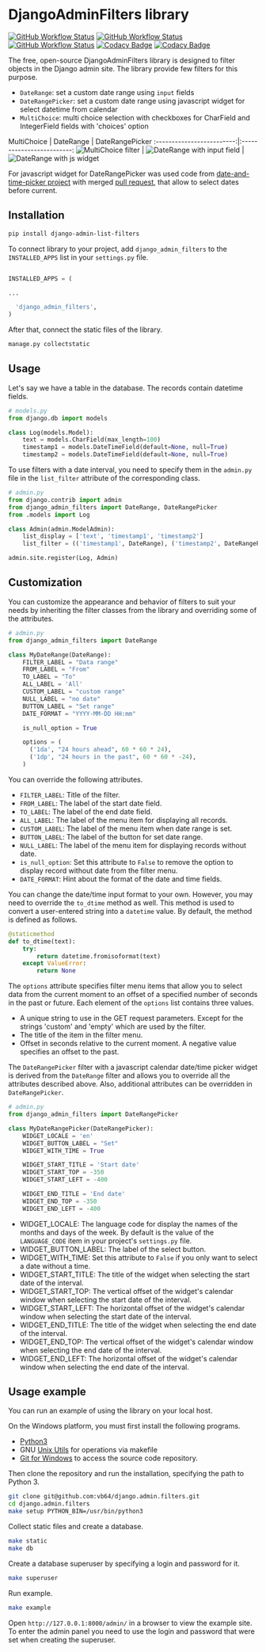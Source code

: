 # DjangoAdminFilters library
[![GitHub Workflow Status](https://img.shields.io/github/workflow/status/vb64/django.admin.filters/pep257?label=Pep257&style=plastic)](https://github.com/vb64/django.admin.filters/actions?query=workflow%3Apep257)
[![GitHub Workflow Status](https://img.shields.io/github/workflow/status/vb64/django.admin.filters/django3?label=Django%203.2.14%20Python%203.7-3.10&style=plastic)](https://github.com/vb64/django.admin.filters/actions?query=workflow%3Adjango3)
[![GitHub Workflow Status](https://img.shields.io/github/workflow/status/vb64/django.admin.filters/django4?label=Django%204.1.1%20Python%203.8-3.10&style=plastic)](https://github.com/vb64/django.admin.filters/actions?query=workflow%3Adjango4)
[![Codacy Badge](https://app.codacy.com/project/badge/Coverage/926ec3c1141f4230b4d0508497e5561f)](https://www.codacy.com/gh/vb64/django.admin.filters/dashboard?utm_source=github.com&utm_medium=referral&utm_content=vb64/django.admin.filters&utm_campaign=Badge_Coverage)
[![Codacy Badge](https://app.codacy.com/project/badge/Grade/926ec3c1141f4230b4d0508497e5561f)](https://www.codacy.com/gh/vb64/django.admin.filters/dashboard?utm_source=github.com&amp;utm_medium=referral&amp;utm_content=vb64/django.admin.filters&amp;utm_campaign=Badge_Grade)

The free, open-source DjangoAdminFilters library is designed to filter objects in the Django admin site.
The library provide few filters for this purpose.

-   `DateRange`: set a custom date range using `input` fields
-   `DateRangePicker`: set a custom date range using javascript widget for select datetime from calendar
-   `MultiChoice`: multi choice selection with checkboxes for CharField and IntegerField fields with 'choices' option

MultiChoice | DateRange | DateRangePicker
:-------------------------:|:-------------------------:
![MultiChoice filter](img/multi_choice_en.png) | ![DateRange with input field](img/daterange_en.png) | ![DateRange with js widget](img/picker_en.png)

For javascript widget for DateRangePicker was used code from [date-and-time-picker project](https://github.com/polozin/date-and-time-picker) with merged [pull request](https://github.com/polozin/date-and-time-picker/pull/4/files), that allow to select dates before current.

## Installation

```bash
pip install django-admin-list-filters
```

To connect library to your project, add `django_admin_filters` to the `INSTALLED_APPS` list  in your `settings.py` file.

```python

INSTALLED_APPS = (

...

  'django_admin_filters',
)
```

After that, connect the static files of the library.

```bash
manage.py collectstatic
```

## Usage

Let's say we have a table in the database. The records contain datetime fields.

```python
# models.py
from django.db import models

class Log(models.Model):
    text = models.CharField(max_length=100)
    timestamp1 = models.DateTimeField(default=None, null=True)
    timestamp2 = models.DateTimeField(default=None, null=True)
```

To use filters with a date interval, you need to specify them in the `admin.py` file in the `list_filter` attribute of the corresponding class.

```python
# admin.py
from django.contrib import admin
from django_admin_filters import DateRange, DateRangePicker
from .models import Log

class Admin(admin.ModelAdmin):
    list_display = ['text', 'timestamp1', 'timestamp2']
    list_filter = (('timestamp1', DateRange), ('timestamp2', DateRangePicker))

admin.site.register(Log, Admin)
```

## Customization

You can customize the appearance and behavior of filters to suit your needs by inheriting the filter classes from the library and overriding some of the attributes.

```python
# admin.py
from django_admin_filters import DateRange

class MyDateRange(DateRange):
    FILTER_LABEL = "Data range"
    FROM_LABEL = "From"
    TO_LABEL = "To"
    ALL_LABEL = 'All'
    CUSTOM_LABEL = "custom range"
    NULL_LABEL = "no date"
    BUTTON_LABEL = "Set range"
    DATE_FORMAT = "YYYY-MM-DD HH:mm"

    is_null_option = True

    options = (
      ('1da', "24 hours ahead", 60 * 60 * 24),
      ('1dp', "24 hours in the past", 60 * 60 * -24),
    )
```

You can override the following attributes.

-   `FILTER_LABEL`: Title of the filter.
-   `FROM_LABEL`: The label of the start date field.
-   `TO_LABEL`: The label of the end date field.
-   `ALL_LABEL`: The label of the menu item for displaying all records.
-   `CUSTOM_LABEL`: The label of the menu item when date range is set.
-   `BUTTON_LABEL`: The label of the button for set date range.
-   `NULL_LABEL`: The label of the menu item for displaying records without date.
-   `is_null_option`: Set this attribute to `False` to remove the option to display record without date from the filter menu.
-   `DATE_FORMAT`: Hint about the format of the date and time fields.

You can change the date/time input format to your own.
However, you may need to override the `to_dtime` method as well.
This method is used to convert a user-entered string into a `datetime` value.
By default, the method is defined as follows.

```python
@staticmethod
def to_dtime(text):
    try:
        return datetime.fromisoformat(text)
    except ValueError:
        return None
```

The `options` attribute specifies filter menu items that allow you to select data from the current moment to an offset of a specified number of seconds in the past or future.
Each element of the `options` list contains three values.

-   A unique string to use in the GET request parameters. Except for the strings 'custom' and 'empty' which are used by the filter.
-   The title of the item in the filter menu.
-   Offset in seconds relative to the current moment. A negative value specifies an offset to the past.

The `DateRangePicker` filter with a javascript calendar date/time picker widget is derived from the `DateRange` filter and allows you to override all the attributes described above.
Also, additional attributes can be overridden in `DateRangePicker`.

```python
# admin.py
from django_admin_filters import DateRangePicker

class MyDateRangePicker(DateRangePicker):
    WIDGET_LOCALE = 'en'
    WIDGET_BUTTON_LABEL = "Set"
    WIDGET_WITH_TIME = True

    WIDGET_START_TITLE = 'Start date'
    WIDGET_START_TOP = -350
    WIDGET_START_LEFT = -400

    WIDGET_END_TITLE = 'End date'
    WIDGET_END_TOP = -350
    WIDGET_END_LEFT = -400
```

-   WIDGET_LOCALE: The language code for display the names of the months and days of the week. By default is the value of the `LANGUAGE_CODE` item in your project's `settings.py` file.
-   WIDGET_BUTTON_LABEL: The label of the select button.
-   WIDGET_WITH_TIME: Set this attribute to `False` if you only want to select a date without a time.
-   WIDGET_START_TITLE: The title of the widget when selecting the start date of the interval.
-   WIDGET_START_TOP: The vertical offset of the widget's calendar window when selecting the start date of the interval.
-   WIDGET_START_LEFT: The horizontal offset of the widget's calendar window when selecting the start date of the interval.
-   WIDGET_END_TITLE: The title of the widget when selecting the end date of the interval.
-   WIDGET_END_TOP: The vertical offset of the widget's calendar window when selecting the end date of the interval.
-   WIDGET_END_LEFT: The horizontal offset of the widget's calendar window when selecting the end date of the interval.

## Usage example

You can run an example of using the library on your local host.

On the Windows platform, you must first install the following programs.

-   [Python3](https://www.python.org/downloads/release/python-3712/)
-   GNU [Unix Utils](http://unxutils.sourceforge.net/) for operations via makefile
-   [Git for Windows](https://git-scm.com/download/win) to access the source code repository.

Then clone the repository and run the installation, specifying the path to Python 3.

```bash
git clone git@github.com:vb64/django.admin.filters.git
cd django.admin.filters
make setup PYTHON_BIN=/usr/bin/python3
```

Collect static files and create a database.

```bash
make static
make db
```

Create a database superuser by specifying a login and password for it.

```bash
make superuser
```

Run example.

```bash
make example
```

Open `http://127.0.0.1:8000/admin/` in a browser to view the example site.
To enter the admin panel you need to use the login and password that were set when creating the superuser.
